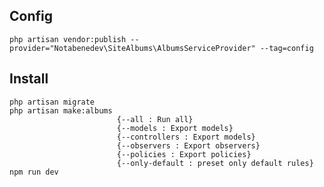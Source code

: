 ## Config
    php artisan vendor:publish --provider="Notabenedev\SiteAlbums\AlbumsServiceProvider" --tag=config

## Install
    php artisan migrate
    php artisan make:albums
                            {--all : Run all}
                            {--models : Export models}
                            {--controllers : Export models}
                            {--observers : Export observers}
                            {--policies : Export policies}
                            {--only-default : preset only default rules}
    npm run dev